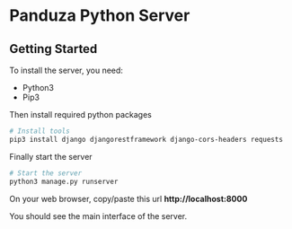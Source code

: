 # Panduza Python Server

## Getting Started

To install the server, you need:

- Python3
- Pip3

Then install required python packages

```bash
# Install tools
pip3 install django djangorestframework django-cors-headers requests
```

Finally start the server

```bash
# Start the server
python3 manage.py runserver
```

On your web browser, copy/paste this url **http://localhost:8000**

You should see the main interface of the server.
